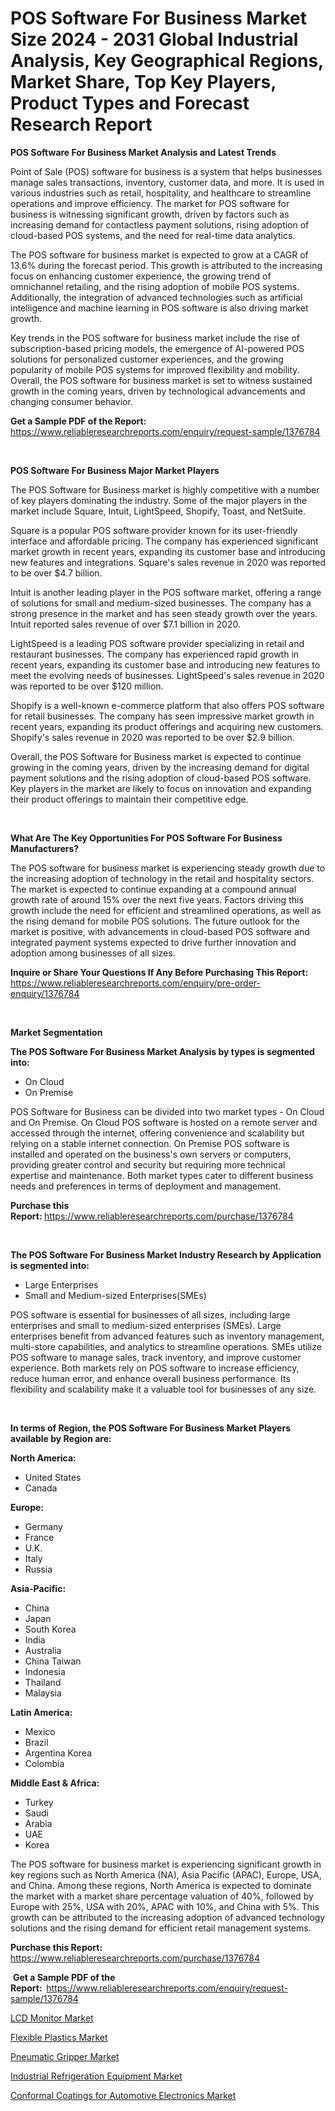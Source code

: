 <p><h1>POS Software For Business Market Size 2024 - 2031 Global Industrial Analysis, Key Geographical Regions, Market Share, Top Key Players, Product Types and Forecast Research Report</h1></p><p><strong>POS Software For Business Market Analysis and Latest Trends</strong></p>
<p><p>Point of Sale (POS) software for business is a system that helps businesses manage sales transactions, inventory, customer data, and more. It is used in various industries such as retail, hospitality, and healthcare to streamline operations and improve efficiency. The market for POS software for business is witnessing significant growth, driven by factors such as increasing demand for contactless payment solutions, rising adoption of cloud-based POS systems, and the need for real-time data analytics.</p><p>The POS software for business market is expected to grow at a CAGR of 13.6% during the forecast period. This growth is attributed to the increasing focus on enhancing customer experience, the growing trend of omnichannel retailing, and the rising adoption of mobile POS systems. Additionally, the integration of advanced technologies such as artificial intelligence and machine learning in POS software is also driving market growth.</p><p>Key trends in the POS software for business market include the rise of subscription-based pricing models, the emergence of AI-powered POS solutions for personalized customer experiences, and the growing popularity of mobile POS systems for improved flexibility and mobility. Overall, the POS software for business market is set to witness sustained growth in the coming years, driven by technological advancements and changing consumer behavior.</p></p>
<p><strong>Get a Sample PDF of the Report:&nbsp;</strong> <a href="https://www.reliableresearchreports.com/enquiry/request-sample/1376784">https://www.reliableresearchreports.com/enquiry/request-sample/1376784</a></p>
<p>&nbsp;</p>
<p><strong>POS Software For Business Major Market Players</strong></p>
<p><p>The POS Software for Business market is highly competitive with a number of key players dominating the industry. Some of the major players in the market include Square, Intuit, LightSpeed, Shopify, Toast, and NetSuite.</p><p>Square is a popular POS software provider known for its user-friendly interface and affordable pricing. The company has experienced significant market growth in recent years, expanding its customer base and introducing new features and integrations. Square's sales revenue in 2020 was reported to be over $4.7 billion.</p><p>Intuit is another leading player in the POS software market, offering a range of solutions for small and medium-sized businesses. The company has a strong presence in the market and has seen steady growth over the years. Intuit reported sales revenue of over $7.1 billion in 2020.</p><p>LightSpeed is a leading POS software provider specializing in retail and restaurant businesses. The company has experienced rapid growth in recent years, expanding its customer base and introducing new features to meet the evolving needs of businesses. LightSpeed's sales revenue in 2020 was reported to be over $120 million.</p><p>Shopify is a well-known e-commerce platform that also offers POS software for retail businesses. The company has seen impressive market growth in recent years, expanding its product offerings and acquiring new customers. Shopify's sales revenue in 2020 was reported to be over $2.9 billion.</p><p>Overall, the POS Software for Business market is expected to continue growing in the coming years, driven by the increasing demand for digital payment solutions and the rising adoption of cloud-based POS software. Key players in the market are likely to focus on innovation and expanding their product offerings to maintain their competitive edge.</p></p>
<p>&nbsp;</p>
<p><strong>What Are The Key Opportunities For POS Software For Business Manufacturers?</strong></p>
<p><p>The POS software for business market is experiencing steady growth due to the increasing adoption of technology in the retail and hospitality sectors. The market is expected to continue expanding at a compound annual growth rate of around 15% over the next five years. Factors driving this growth include the need for efficient and streamlined operations, as well as the rising demand for mobile POS solutions. The future outlook for the market is positive, with advancements in cloud-based POS software and integrated payment systems expected to drive further innovation and adoption among businesses of all sizes.</p></p>
<p><strong>Inquire or Share Your Questions If Any Before Purchasing This Report:</strong> <a href="https://www.reliableresearchreports.com/enquiry/pre-order-enquiry/1376784">https://www.reliableresearchreports.com/enquiry/pre-order-enquiry/1376784</a></p>
<p>&nbsp;</p>
<p><strong>Market Segmentation</strong></p>
<p><strong>The POS Software For Business Market Analysis by types is segmented into:</strong></p>
<p><ul><li>On Cloud</li><li>On Premise</li></ul></p>
<p><p>POS Software for Business can be divided into two market types - On Cloud and On Premise. On Cloud POS software is hosted on a remote server and accessed through the internet, offering convenience and scalability but relying on a stable internet connection. On Premise POS software is installed and operated on the business's own servers or computers, providing greater control and security but requiring more technical expertise and maintenance. Both market types cater to different business needs and preferences in terms of deployment and management.</p></p>
<p><strong>Purchase this Report:&nbsp;</strong><a href="https://www.reliableresearchreports.com/purchase/1376784">https://www.reliableresearchreports.com/purchase/1376784</a></p>
<p>&nbsp;</p>
<p><strong>The POS Software For Business Market Industry Research by Application is segmented into:</strong></p>
<p><ul><li>Large Enterprises</li><li>Small and Medium-sized Enterprises(SMEs)</li></ul></p>
<p><p>POS software is essential for businesses of all sizes, including large enterprises and small to medium-sized enterprises (SMEs). Large enterprises benefit from advanced features such as inventory management, multi-store capabilities, and analytics to streamline operations. SMEs utilize POS software to manage sales, track inventory, and improve customer experience. Both markets rely on POS software to increase efficiency, reduce human error, and enhance overall business performance. Its flexibility and scalability make it a valuable tool for businesses of any size.</p></p>
<p>&nbsp;</p>
<p><strong>In terms of Region, the POS Software For Business Market Players available by Region are:</strong></p>
<p>
    <p> <strong> North America: </strong>
        <ul>
            <li>United States</li>
            <li>Canada</li>
        </ul>
        </p> 
    <p> <strong> Europe: </strong>
        <ul>
            <li>Germany</li>
            <li>France</li>
            <li>U.K.</li>
            <li>Italy</li>
            <li>Russia</li>
        </ul>
        </p> 
    <p> <strong> Asia-Pacific: </strong>
        <ul>
            <li>China</li>
            <li>Japan</li>
            <li>South Korea</li>
            <li>India</li>
            <li>Australia</li>
            <li>China Taiwan</li>
            <li>Indonesia</li>
            <li>Thailand</li>
            <li>Malaysia</li>
        </ul>
        </p> 
    <p> <strong> Latin America: </strong>
        <ul>
            <li>Mexico</li>
            <li>Brazil</li>
            <li>Argentina Korea</li>
            <li>Colombia</li>
        </ul>
        </p> 
    <p> <strong> Middle East & Africa: </strong>
        <ul>
            <li>Turkey</li>
            <li>Saudi</li>
            <li>Arabia</li>
            <li>UAE</li>
            <li>Korea</li>
        </ul>
    </p>
    </p>
<p><p>The POS software for business market is experiencing significant growth in key regions such as North America (NA), Asia Pacific (APAC), Europe, USA, and China. Among these regions, North America is expected to dominate the market with a market share percentage valuation of 40%, followed by Europe with 25%, USA with 20%, APAC with 10%, and China with 5%. This growth can be attributed to the increasing adoption of advanced technology solutions and the rising demand for efficient retail management systems.</p></p>
<p><strong>Purchase this Report: </strong><a href="https://www.reliableresearchreports.com/purchase/1376784">https://www.reliableresearchreports.com/purchase/1376784</a></p>
<p>&nbsp;<strong>Get a Sample PDF of the Report:&nbsp;&nbsp;</strong><a href="https://www.reliableresearchreports.com/enquiry/request-sample/1376784">https://www.reliableresearchreports.com/enquiry/request-sample/1376784</a></p>
<p><strong></strong></p>
<p><p><a href="https://view.publitas.com/reportprime-1/lcd-monitor-market-research-report-forecasted-for-period-from-2024-2031-by-market-type-market-application-and-region/">LCD Monitor Market</a></p><p><a href="https://view.publitas.com/reportprime-1/flexible-plastics-market-size-2024-2031-global-industrial-analysis-key-geographical-regions-market-share-top-key-players-product-types-and-forecast-research-report/">Flexible Plastics Market</a></p><p><a href="https://fuschia-pecorino-a6d.notion.site/Pneumatic-Gripper-Market-Analysis-and-Market-Size-Global-Industry-Overview-Market-Segmentation-and-ce29ff5a941f4eafbfa11b30c2a56d33">Pneumatic Gripper Market</a></p><p><a href="https://butternut-bug-553.notion.site/Industrial-Refrigeration-Equipment-Market-Size-Reflecting-a-Forecast-Till-2031-Market-By-Type-By-A-ceb6d4a0e9394ff1b11def6af8e304cc">Industrial Refrigeration Equipment Market</a></p><p><a href="https://five-trouble-98a.notion.site/Conformal-Coatings-for-Automotive-Electronics-Market-Provides-Detailed-Segmentation-of-this-Market-b-3a65687f57914af78c99855f0c47a5d3">Conformal Coatings for Automotive Electronics Market</a></p></p>